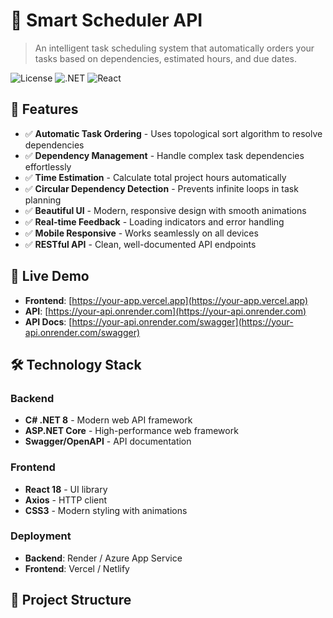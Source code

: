 # 📅 Smart Scheduler API

> An intelligent task scheduling system that automatically orders your tasks based on dependencies, estimated hours, and due dates.

![License](https://img.shields.io/badge/license-MIT-blue.svg)
![.NET](https://img.shields.io/badge/.NET-8.0-purple.svg)
![React](https://img.shields.io/badge/React-18.2-blue.svg)

## 🌟 Features

- ✅ **Automatic Task Ordering** - Uses topological sort algorithm to resolve dependencies
- ✅ **Dependency Management** - Handle complex task dependencies effortlessly
- ✅ **Time Estimation** - Calculate total project hours automatically
- ✅ **Circular Dependency Detection** - Prevents infinite loops in task planning
- ✅ **Beautiful UI** - Modern, responsive design with smooth animations
- ✅ **Real-time Feedback** - Loading indicators and error handling
- ✅ **Mobile Responsive** - Works seamlessly on all devices
- ✅ **RESTful API** - Clean, well-documented API endpoints

## 🎯 Live Demo

- **Frontend**: [https://your-app.vercel.app](https://your-app.vercel.app)
- **API**: [https://your-api.onrender.com](https://your-api.onrender.com)
- **API Docs**: [https://your-api.onrender.com/swagger](https://your-api.onrender.com/swagger)

## 🛠️ Technology Stack

### Backend
- **C# .NET 8** - Modern web API framework
- **ASP.NET Core** - High-performance web framework
- **Swagger/OpenAPI** - API documentation

### Frontend
- **React 18** - UI library
- **Axios** - HTTP client
- **CSS3** - Modern styling with animations

### Deployment
- **Backend**: Render / Azure App Service
- **Frontend**: Vercel / Netlify

## 📁 Project Structure
